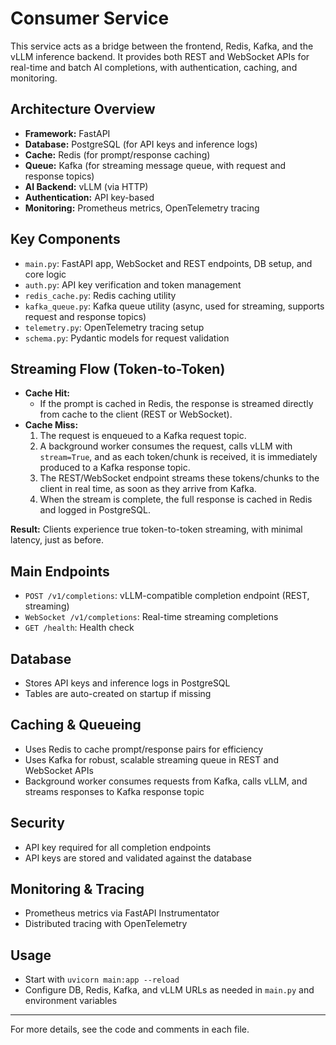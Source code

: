 # Consumer Service

This service acts as a bridge between the frontend, Redis, Kafka, and the vLLM inference backend. It provides both REST and WebSocket APIs for real-time and batch AI completions, with authentication, caching, and monitoring.

## Architecture Overview
- **Framework:** FastAPI
- **Database:** PostgreSQL (for API keys and inference logs)
- **Cache:** Redis (for prompt/response caching)
- **Queue:** Kafka (for streaming message queue, with request and response topics)
- **AI Backend:** vLLM (via HTTP)
- **Authentication:** API key-based
- **Monitoring:** Prometheus metrics, OpenTelemetry tracing

## Key Components
- `main.py`: FastAPI app, WebSocket and REST endpoints, DB setup, and core logic
- `auth.py`: API key verification and token management
- `redis_cache.py`: Redis caching utility
- `kafka_queue.py`: Kafka queue utility (async, used for streaming, supports request and response topics)
- `telemetry.py`: OpenTelemetry tracing setup
- `schema.py`: Pydantic models for request validation

## Streaming Flow (Token-to-Token)
- **Cache Hit:**
  - If the prompt is cached in Redis, the response is streamed directly from cache to the client (REST or WebSocket).
- **Cache Miss:**
  1. The request is enqueued to a Kafka request topic.
  2. A background worker consumes the request, calls vLLM with `stream=True`, and as each token/chunk is received, it is immediately produced to a Kafka response topic.
  3. The REST/WebSocket endpoint streams these tokens/chunks to the client in real time, as soon as they arrive from Kafka.
  4. When the stream is complete, the full response is cached in Redis and logged in PostgreSQL.

**Result:** Clients experience true token-to-token streaming, with minimal latency, just as before.

## Main Endpoints
- `POST /v1/completions`: vLLM-compatible completion endpoint (REST, streaming)
- `WebSocket /v1/completions`: Real-time streaming completions
- `GET /health`: Health check

## Database
- Stores API keys and inference logs in PostgreSQL
- Tables are auto-created on startup if missing

## Caching & Queueing
- Uses Redis to cache prompt/response pairs for efficiency
- Uses Kafka for robust, scalable streaming queue in REST and WebSocket APIs
- Background worker consumes requests from Kafka, calls vLLM, and streams responses to Kafka response topic

## Security
- API key required for all completion endpoints
- API keys are stored and validated against the database

## Monitoring & Tracing
- Prometheus metrics via FastAPI Instrumentator
- Distributed tracing with OpenTelemetry

## Usage
- Start with `uvicorn main:app --reload`
- Configure DB, Redis, Kafka, and vLLM URLs as needed in `main.py` and environment variables

---
For more details, see the code and comments in each file. 